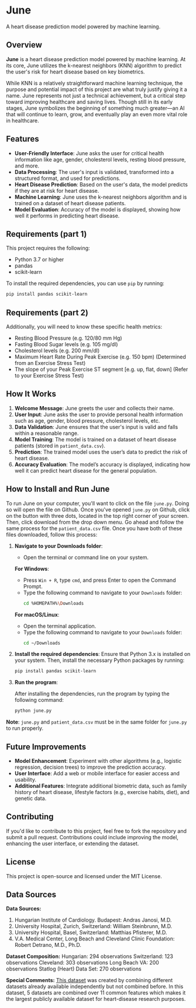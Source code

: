 # June

A heart disease prediction model powered by machine learning.

## Overview

**June** is a heart disease prediction model powered by machine learning. At its core, June utilizes the k-nearest neighbors (KNN) algorithm to predict the user's risk for heart disease based on key biometrics.

While KNN is a relatively straightforward machine learning technique, the purpose and potential impact of this project are what truly justify giving it a name. June represents not just a technical achievement, but a critical step toward improving healthcare and saving lives. Though still in its early stages, June symbolizes the beginning of something much greater—an AI that will continue to learn, grow, and eventually play an even more vital role in healthcare.

## Features

- **User-Friendly Interface**: June asks the user for critical health information like age, gender, cholesterol levels, resting blood pressure, and more.
- **Data Processing**: The user's input is validated, transformed into a structured format, and used for predictions.
- **Heart Disease Prediction**: Based on the user's data, the model predicts if they are at risk for heart disease.
- **Machine Learning**: June uses the k-nearest neighbors algorithm and is trained on a dataset of heart disease patients.
- **Model Evaluation**: Accuracy of the model is displayed, showing how well it performs in predicting heart disease.

## Requirements (part 1)

This project requires the following:

- Python 3.7 or higher
- pandas
- scikit-learn

To install the required dependencies, you can use `pip` by running:

```bash
pip install pandas scikit-learn
```

## Requirements (part 2)

Additionally, you will need to know these specific health metrics:

- Resting Blood Pressure (e.g. 120/80 mm Hg)
- Fasting Blood Sugar levels (e.g. 105 mg/dl)
- Cholesterol levels (e.g. 200 mm/dl)
- Maximum Heart Rate During Peak Exercise (e.g. 150 bpm) (Determined from an Exercise Stress Test)
- The slope of your Peak Exercise ST segment [e.g. up, flat, down] (Refer to your Exercise Stress Test)


## How It Works

1. **Welcome Message**: June greets the user and collects their name.
2. **User Input**: June asks the user to provide personal health information such as age, gender, blood pressure, cholesterol levels, etc.
3. **Data Validation**: June ensures that the user's input is valid and falls within a reasonable range.
4. **Model Training**: The model is trained on a dataset of heart disease patients (stored in `patient_data.csv`).
5. **Prediction**: The trained model uses the user’s data to predict the risk of heart disease.
6. **Accuracy Evaluation**: The model’s accuracy is displayed, indicating how well it can predict heart disease for the general population.

## How to Install and Run June

To run June on your computer, you'll want to click on the file `june.py`. Doing so will open the file on Github. Once you've opened `june.py` on Github, click on the button with three dots, located in the top right corner of your screen. Then, click download from the drop down menu. Go ahead and follow the same process for the `patient_data.csv` file. Once you have both of these files downloaded, follow this process:

1. **Navigate to your Downloads folder**:
   - Open the terminal or command line on your system.

   **For Windows**:
   - Press `Win + R`, type `cmd`, and press Enter to open the Command Prompt.
   - Type the following command to navigate to your `Downloads` folder:
     ```bash
     cd %HOMEPATH%\Downloads
     ```

   **For macOS/Linux**:
   - Open the terminal application.
   - Type the following command to navigate to your `Downloads` folder:
     ```bash
     cd ~/Downloads
     ```

2. **Install the required dependencies**:
   Ensure that Python 3.x is installed on your system. Then, install the necessary Python packages by running:
   ```bash
   pip install pandas scikit-learn
   ```

3. **Run the program**:

    After installing the dependencies, run the program by typing the following command:
    ```python
    python june.py
    ```

**Note**: `june.py` and `patient_data.csv` must be in the same folder for `june.py` to run properly. 

## Future Improvements

- **Model Enhancement**: Experiment with other algorithms (e.g., logistic regression, decision trees) to improve the prediction accuracy.
- **User Interface**: Add a web or mobile interface for easier access and usability.
- **Additional Features**: Integrate additional biometric data, such as family history of heart disease, lifestyle factors (e.g., exercise habits, diet), and genetic data.

## Contributing

If you'd like to contribute to this project, feel free to fork the repository and submit a pull request. Contributions could include improving the model, enhancing the user interface, or extending the dataset.

## License

This project is open-source and licensed under the MIT License.

## Data Sources

**Data Sources:**
1. Hungarian Institute of Cardiology. Budapest: Andras Janosi, M.D.
2. University Hospital, Zurich, Switzerland: William Steinbrunn, M.D.
3. University Hospital, Basel, Switzerland: Matthias Pfisterer, M.D.
4. V.A. Medical Center, Long Beach and Cleveland Clinic Foundation: Robert Detrano, M.D., Ph.D.

**Dataset Composition:**
Hungarian: 294 observations
Switzerland: 123 observations
Cleveland: 303 observations
Long Beach VA: 200 observations
Statlog (Heart) Data Set: 270 observations

**Special Comments:** [This dataset](https://www.kaggle.com/datasets/fedesoriano/heart-failure-prediction) was created by combining different datasets already available independently but not combined before. In this dataset, 5 datasets are combined over 11 common features which makes it the largest publicly available dataset for heart-disease research purposes.
